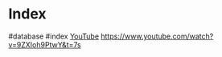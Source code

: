 # Index
#database #index
[YouTube](https://www.youtube.com/watch?v=NkZ6r6z2pBg&t=2s)
https://www.youtube.com/watch?v=9ZXIoh9PtwY&t=7s